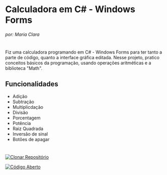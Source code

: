 # Calculadora em C# - Windows Forms
###### _por: Maria Clara_
#
Fiz uma calculadora programando em C# - Windows Forms para ter tanto a parte de código, quanto a interface gráfica editada. Nesse projeto, pratico conceitos básicos da programação, usando operações aritméticas e a biblioteca "Math".
## Funcionalidades
- Adição
- Subtração
- Multiplicdação
- Divisão
- Porcentagem
- Potência
- Raiz Quadrada
- Inversão de sinal
- Botões de apagar
#
[![Clonar Repositório](https://user-images.githubusercontent.com/123563801/229383655-82cea5da-f9b1-447e-8bd1-618c9096d86d.png)](https://github.com/maria-kaki/calculadora/blob/main/clonar-reposit%C3%B3rio.md)

[![Código Aberto](https://user-images.githubusercontent.com/123563801/229950796-2302e9eb-0adc-454e-ab1a-3b92235aa8a4.png)](https://github.com/maria-kaki/calculadora/blob/main/clonar-reposit%C3%B3rio.md)
